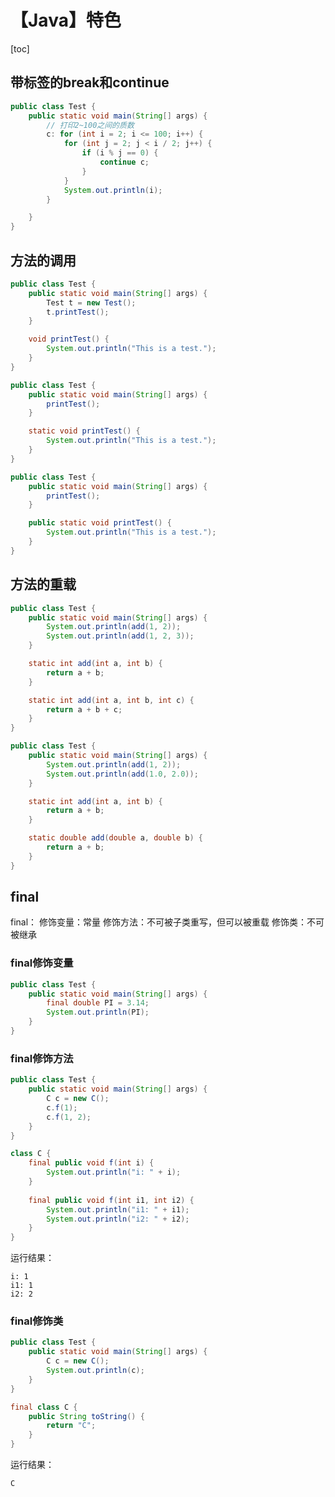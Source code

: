# 【Java】特色



[toc]



## 带标签的break和continue

```java
public class Test {
	public static void main(String[] args) {
		// 打印2~100之间的质数
		c: for (int i = 2; i <= 100; i++) {
			for (int j = 2; j < i / 2; j++) {
				if (i % j == 0) {
					continue c;
				}
			}
			System.out.println(i);
		}

	}
}
```



## 方法的调用

```java
public class Test {
	public static void main(String[] args) {
		Test t = new Test();
		t.printTest();
	}

	void printTest() {
		System.out.println("This is a test.");
	}
}
```

```java
public class Test {
	public static void main(String[] args) {
		printTest();
	}

	static void printTest() {
		System.out.println("This is a test.");
	}
}
```

```java
public class Test {
	public static void main(String[] args) {
		printTest();
	}

	public static void printTest() {
		System.out.println("This is a test.");
	}
}
```



## 方法的重载

```java
public class Test {
	public static void main(String[] args) {
		System.out.println(add(1, 2));
		System.out.println(add(1, 2, 3));
	}

	static int add(int a, int b) {
		return a + b;
	}

	static int add(int a, int b, int c) {
		return a + b + c;
	}
}
```

```java
public class Test {
	public static void main(String[] args) {
		System.out.println(add(1, 2));
		System.out.println(add(1.0, 2.0));
	}

	static int add(int a, int b) {
		return a + b;
	}

	static double add(double a, double b) {
		return a + b;
	}
}
```



## final

final：
	修饰变量：常量
	修饰方法：不可被子类重写，但可以被重载
	修饰类：不可被继承



### final修饰变量

```java
public class Test {
	public static void main(String[] args) {
		final double PI = 3.14;
		System.out.println(PI);
	}
}
```



### final修饰方法

```java
public class Test {
	public static void main(String[] args) {
		C c = new C();
		c.f(1);
		c.f(1, 2);
	}
}

class C {
	final public void f(int i) {
		System.out.println("i: " + i);
	}
	
	final public void f(int i1, int i2) {
		System.out.println("i1: " + i1);
		System.out.println("i2: " + i2);
	}
}
```

运行结果：

```
i: 1
i1: 1
i2: 2
```



### final修饰类

```java
public class Test {
	public static void main(String[] args) {
		C c = new C();
		System.out.println(c);
	}
}

final class C {
	public String toString() {
		return "C";
	}
}
```

运行结果：

```
C
```

